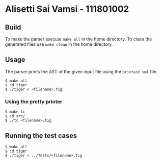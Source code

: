 # Alisetti Sai Vamsi -  111801002

## Build

To make the parser execute ```make all``` in the home directory.
To clean the generated files use ```make clean``` in the home directory.


## Usage

The parser prints the AST of the given input file using the ```printast.sml``` file. 

```
$ make all 
$ cd tiger
$ ./tiger < <filename>.tig
```

### Using the pretty printer

```
$ make tc
$ cd src/
$ ./tc <filename>.tig

```

## Running the test cases


```
$ make all 
$ cd tiger
$ ./tiger < ../Tests/<filename>.tig
```

